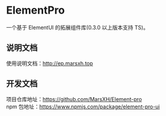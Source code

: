 # ElementPro

一个基于 ElementUI 的拓展组件库(0.3.0 以上版本支持 TS)。

## 说明文档

使用说明文档：http://ep.marsxh.top

## 开发文档

项目仓库地址：https://github.com/MarsXH/Element-pro     
npm 包地址：https://www.npmjs.com/package/element-pro-ui
